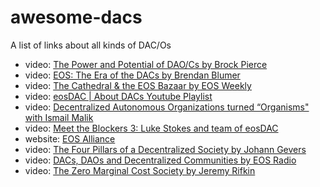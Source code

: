 # awesome-dacs

A list of links about all kinds of DAC/Os

- video: [The Power and Potential of DAO/Cs by Brock Pierce](https://www.youtube.com/watch?v=Wf5gfjMfiHA)
- video: [EOS: The Era of the DACs by Brendan Blumer](https://www.youtube.com/watch?v=ClJSLwoBtCc)
- video: [The Cathedral & the EOS Bazaar by EOS Weekly](https://www.youtube.com/watch?v=kTjF0-Edxw8)
- video: [eosDAC | About DACs Youtube Playlist](https://www.youtube.com/playlist?list=PLYkGdIbjAmeT1pD77FOceUEhyJuzcJSLJ)
- video: [Decentralized Autonomous Organizations turned “Organisms" with Ismail Malik](https://www.youtube.com/watch?v=w241QomT73I)
- video: [Meet the Blockers 3: Luke Stokes and team of eosDAC](https://www.youtube.com/watch?v=6ddfqWFUaTM)
- website: [EOS Alliance](https://eosalliance.io/)
- video: [The Four Pillars of a Decentralized Society by Johann Gevers](https://www.youtube.com/watch?v=8oeiOeDq_Nc)
- video: [DACs, DAOs and Decentralized Communities by EOS Radio](https://www.youtube.com/watch?v=-RzWkdp1AFw)
- video: [The Zero Marginal Cost Society by Jeremy Rifkin](https://www.youtube.com/watch?v=5-iDUcETjvo)
